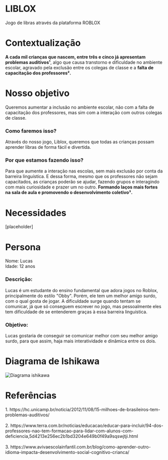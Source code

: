 # LIBLOX
Jogo de libras através da plataforma ROBLOX

<h1>Contextualização</h1>

<strong>A cada mil crianças que nascem, entre três e cinco já apresentam problemas auditivos¹</strong>, algo que causa transtorno e dificuldade no ambiente escolar, agravado pela exclusão entre os colegas de classe e a <strong>falta de capacitação dos professores².</strong>

<h1>Nosso objetivo</h1>
Queremos aumentar a inclusão no ambiente escolar, não com a falta de capacitação dos professores, mas sim com a interação com outros colegas de classe.
<h3>Como faremos isso?</h3>
Através do nosso jogo, Liblox, queremos que todas as crianças possam aprender libras de forma fácil e divertida.
<h3>Por que estamos fazendo isso?</h3>
Para que aumente a interação nas escolas, sem mais exclusão por conta da barreira linguística. E dessa forma, mesmo que os professores não sejam capacitados, as crianças poderão se ajudar, fazendo grupos e interagindo com mais curiosidade e prazer um no outro. <strong>Formando laços mais fortes na sala de aula e promovendo o desenvolvimento coletivo³.</strong>
<br>
<h1>Necessidades</h1>

[placeholder]


<h1>Persona</h1>

Nome: Lucas
<br>
Idade: 12 anos

<h3>Descrição:</h3>
Lucas é um estudante do ensino fundamental que adora jogos no Roblox, principalmente do estilo "Obby". Porém, ele tem um melhor amigo surdo, com o qual gosta de jogar. A dificuldade surge quando tentam se comunicar, já que só conseguem escrever no jogo, mas pessoalmente eles tem dificuldade de se entenderem graças à essa barreira linguística.

<h3>Objetivo:</h3>
Lucas gostaria de conseguir se comunicar melhor com seu melhor amigo surdo, para que assim, haja mais interatividade e dinâmica entre os dois.












<h1>Diagrama de Ishikawa</h1>

![Diagrama ishikawa](https://github.com/user-attachments/assets/ed1e65d7-6401-43fe-bbed-af6d4abe3ef3)


<h1>Referências</h1>
1. https://hc.unicamp.br/noticia/2012/11/08/15-milhoes-de-brasileiros-tem-problemas-auditivos/
<br><br>
2. https://www.terra.com.br/noticias/educacao/educar-para-incluir/94-dos-professores-nao-tem-formacao-para-lidar-com-alunos-com-deficiencia,5d4213e256ec2b1bd3204e649b0f49a9sqswjtji.html
<br><br>
3. https://www.avivaescolainfantil.com.br/blog/como-aprender-outro-idioma-impacta-desenvolvimento-social-cognitivo-crianca/
